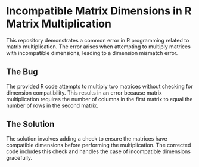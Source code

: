 # Incompatible Matrix Dimensions in R Matrix Multiplication

This repository demonstrates a common error in R programming related to matrix multiplication.  The error arises when attempting to multiply matrices with incompatible dimensions, leading to a dimension mismatch error.

## The Bug

The provided R code attempts to multiply two matrices without checking for dimension compatibility. This results in an error because matrix multiplication requires the number of columns in the first matrix to equal the number of rows in the second matrix.

## The Solution

The solution involves adding a check to ensure the matrices have compatible dimensions before performing the multiplication. The corrected code includes this check and handles the case of incompatible dimensions gracefully.
